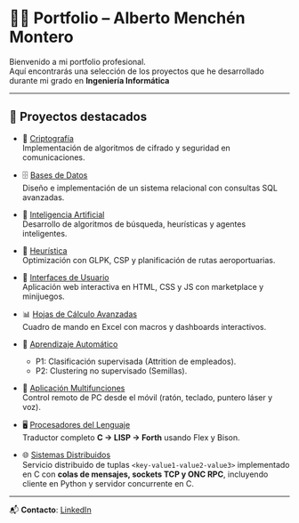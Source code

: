 # 👨‍💻 Portfolio – Alberto Menchén Montero

Bienvenido a mi portfolio profesional.  
Aquí encontrarás una selección de los proyectos que he desarrollado durante mi grado en **Ingeniería Informática**

---

## 🚀 Proyectos destacados

- 🔐 [Criptografía](https://github.com/usuario/proyecto-criptografia)  
  Implementación de algoritmos de cifrado y seguridad en comunicaciones.

- 🗄️ [Bases de Datos](https://github.com/usuario/proyecto-bbdd)  
  Diseño e implementación de un sistema relacional con consultas SQL avanzadas.

- 🧠 [Inteligencia Artificial](https://github.com/usuario/proyecto-ia)  
  Desarrollo de algoritmos de búsqueda, heurísticas y agentes inteligentes.

- 🔧 [Heurística](https://github.com/usuario/proyecto-heuristica)  
  Optimización con GLPK, CSP y planificación de rutas aeroportuarias.

- 🎨 [Interfaces de Usuario](https://github.com/usuario/proyecto-interfaces)  
  Aplicación web interactiva en HTML, CSS y JS con marketplace y minijuegos.

- 📊 [Hojas de Cálculo Avanzadas](https://github.com/usuario/proyecto-excel)  
  Cuadro de mando en Excel con macros y dashboards interactivos.

- 🤖 [Aprendizaje Automático](https://github.com/usuario/proyecto-ml)  
  - P1: Clasificación supervisada (Attrition de empleados).  
  - P2: Clustering no supervisado (Semillas).

- 📱 [Aplicación Multifunciones](https://github.com/usuario/proyecto-multifunciones)  
  Control remoto de PC desde el móvil (ratón, teclado, puntero láser y voz).

- 🖥️ [Procesadores del Lenguaje](https://github.com/usuario/proyecto-pl)  
  Traductor completo **C → LISP → Forth** usando Flex y Bison.

- 🌐 [Sistemas Distribuidos](https://github.com/usuario/proyecto-sd)  
  Servicio distribuido de tuplas `<key-value1-value2-value3>` implementado en C con **colas de mensajes, sockets TCP y ONC RPC**, incluyendo cliente en Python y servidor concurrente en C.

---

📬 **Contacto**: [LinkedIn](https://www.linkedin.com/in/tu-perfil)
